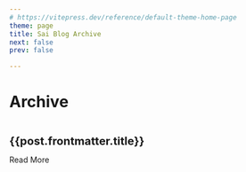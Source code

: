 ```yaml
---
# https://vitepress.dev/reference/default-theme-home-page
theme: page
title: Sai Blog Archive
next: false
prev: false

---
```


<script setup>
  import { data as posts } from "./.vitepress/theme/posts.data.ts"
</script>
# Archive

<article class="home-posts-article" v-for="post of posts" >
  <p>
  <a :href="'/vite-blog' + post.url" class="home-posts-article-title">{{post.frontmatter.title}}</a>
  </p>
  <p>
    <a :href="'/vite-blog' + post.url">Read More</a>
  </p>
</article>

<style>
.home-posts-article {
  border-top: 1px solid var(--vp-c-divider);
  justify-content: space-between;
  padding: 10px 0;
}

.home-posts-article p {
  margin: 10px 0;
}

.home-posts-article .home-posts-article-title {
  color: var(--vp-c-text-1);
  font-size: 20px;
  font-weight: 700;
  line-height: 1.5;
  text-decoration: none !important;
}
</style>
